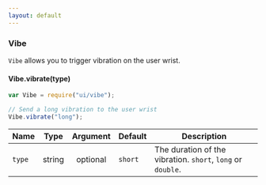 ```yaml
---
layout: default
---
```


### Vibe

[Vibe]: #vibe

`Vibe` allows you to trigger vibration on the user wrist.

#### Vibe.vibrate(type)

```js
var Vibe = require("ui/vibe");

// Send a long vibration to the user wrist
Vibe.vibrate("long");
```

| Name   |  Type  | Argument | Default | Description                                                 |
| ------ | :----: | :------: | ------- | ----------------------------------------------------------- |
| `type` | string | optional | `short` | The duration of the vibration. `short`, `long` or `double`. |
